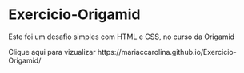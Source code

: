 # Exercicio-Origamid
Este foi um desafio simples com HTML e CSS, no curso da Origamid
<p>Clique aqui para vizualizar <a> https://mariaccarolina.github.io/Exercicio-Origamid/ <a/> </p>

